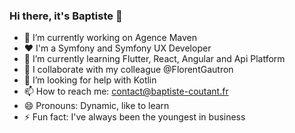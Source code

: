 ### Hi there, it's Baptiste 👋

- 🔭 I’m currently working on Agence Maven
- :heart: I'm a Symfony and Symfony UX Developer
- 🌱 I’m currently learning Flutter, React, Angular and Api Platform
- 👯 I collaborate with my colleague @FlorentGautron
- 🤔 I’m looking for help with Kotlin
- 📫 How to reach me: contact@baptiste-coutant.fr
- 😄 Pronouns: Dynamic, like to learn
- ⚡ Fun fact: I've always been the youngest in business

